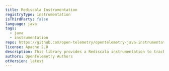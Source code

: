 ```yaml
---
title: Rediscala Instrumentation
registryType: instrumentation
isThirdParty: false
language: java
tags:
  - java
  - instrumentation
repo: https://github.com/open-telemetry/opentelemetry-java-instrumentation/tree/main/instrumentation/rediscala-1.8
license: Apache 2.0
description: This library provides a Rediscala instrumentation to track requests through OpenTelemetry.
authors: OpenTelemetry Authors
otVersion: latest
---
```

